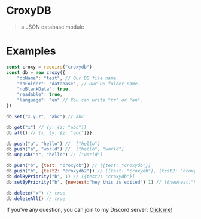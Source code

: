 # CroxyDB
> a JSON database module

# Examples

```js
const croxy = require("croxydb")
const db = new croxy({
    "dbName": "test", // Our DB file name.
    "dbFolder": "database", // Our DB folder name.
    "noBlankData": true,
    "readable": true,
    "language": "en" // You can write "tr" or "en".
})

db.set("x.y.z", "abc") // abc

db.get("x") // {y: {z: "abc"}}
db.all() // {x: {y: {z: "abc"}}}

db.push("a", "hello") //  ["hello"]
db.push("a", "world") //  ["hello", "world"]
db.unpush("a", "hello") // ["world"]

db.push("b", {test: "croxydb"}) // [{test: "croxydb"}]
db.push("b", {test2: "croxydb2"}) // [{test: "croxydb"}, {test2: "croxydb2"}]
db.delByPriority("b", 1) // [{test2: "croxydb"}]
db.setByPriority("b", {newtest:"hey this is edited"} 1) // [{newtest:"hey this is edited"}]

db.delete("x") // true
db.deleteAll() // true
```

If you've any question, you can join to my Discord server: [Click me!](https://discord.gg/mswG4px)
